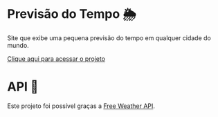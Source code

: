 # Previsão do Tempo 🌦️
Site que exibe uma pequena previsão do tempo em qualquer cidade do mundo.

[Clique aqui para acessar o projeto](https://weather-opal-one.vercel.app/)

# API 🔗
Este projeto foi possível graças a [Free Weather API](https://www.weatherapi.com/).